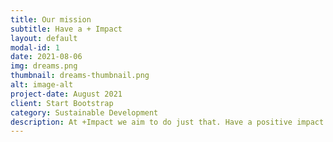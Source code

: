 ```yaml
---
title: Our mission
subtitle: Have a + Impact
layout: default
modal-id: 1
date: 2021-08-06
img: dreams.png
thumbnail: dreams-thumbnail.png
alt: image-alt
project-date: August 2021
client: Start Bootstrap
category: Sustainable Development
description: At +Impact we aim to do just that. Have a positive impact on the world. We believe the future for sustainable development lies within blockchain technology. Security and transparency are the keys to achieving Sustainable Development Goals (SDGs). This stake pool is my small contribution to help Cardano gain steam to develop the blockchain technology needed for a brighter future. Our aim is - not only to grow wealth - but to grow a sustainable ecosystem with top-notch technology developed by people who care.
---
```

